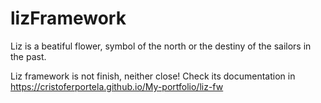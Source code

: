 # lizFramework

Liz is a beatiful flower, symbol of the north or the destiny of the sailors in the past.

Liz framework is not finish, neither close! Check its documentation in https://cristoferportela.github.io/My-portfolio/liz-fw
